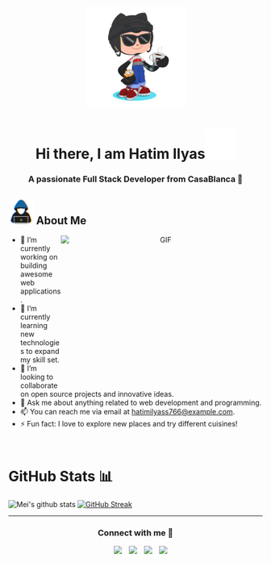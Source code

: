  <div align=center>
        <img src="https://raw.githubusercontent.com/AhmedFathyDev/AhmedFathyDev/main/GitHub.png" alt="GitHub Octocat Drinking a Cup of Coffee" height="200">
    </div>
<h1 align="center">Hi there, I am Hatim Ilyas<img src="https://github.com/Kathryn-Jie/Kathryn-Jie/blob/main/wave.gif" width="60px"/></h1>   <h3 align="center">A passionate Full Stack Developer from CasaBlanca 🌆</h3>







## <picture><img src="https://github.com/0xAbdulKhalid/0xAbdulKhalid/raw/main/assets/mdImages/about_me.gif" width="50px"></picture> **About Me**
<a target="_blank" align="center">
  <img align="right" top="500" height="300" width="400" alt="GIF" src="https://media.giphy.com/media/SWoSkN6DxTszqIKEqv/giphy.gif">
</a>

- 🔭 I’m currently working on building awesome web applications.<br/>
- 🌱 I’m currently learning new technologies to expand my skill set.<br/>
- 👯 I’m looking to collaborate on open source projects and innovative ideas.<br/>
- 💬 Ask me about anything related to web development and programming.<br/>
- 📫 You can reach me via email at [hatimilyass766@example.com](HatimILyass766@example.com).<br/>
- ⚡ Fun fact: I love to explore new places and try different cuisines!

<br>


<h1>GitHub Stats 📊</h1>
 
![Mei's github stats](https://github-readme-stats.vercel.app/api?username=meisun0107&show_icons=true&theme=dracula) 
[![GitHub Streak](https://github-readme-streak-stats.herokuapp.com/?user=meisun0107&theme=dracula)](https://git.io/streak-stats)  

<hr>
<h3 align="center">Connect with me 🤝 </h3>

<p align="center">
 <div align="center"  class="icons-social" style="margin-left: 10px;">
    <a style="margin-left: 10px;"  target="_blank" href="https://www.linkedin.com/feed/">
        <img src="https://img.icons8.com/doodle/40/000000/linkedin--v2.png"></a>
    <a style="margin-left: 10px;" target="_blank" href="https://github.com/hatimIlyas04">
        <img src="https://img.icons8.com/doodle/40/000000/github--v1.png"></a>
    <a style="margin-left: 10px;" target="_blank" href="https://www.instagram.com/ilyas_hatim_10">
        <img src="https://img.icons8.com/doodle/40/000000/instagram-new--v2.png"></a>
    <a style="margin-left: 10px;" target="_blank" href="https://www.youtube.com/channel/UCuXjL678bH6REXp0a66C75A">
        <img src="https://img.icons8.com/doodle/40/000000/youtube--v1.png" ></a>
    
  </div>
</p>
